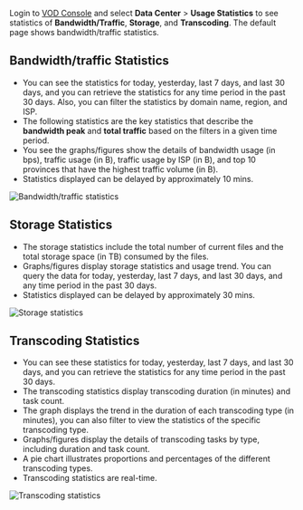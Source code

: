 Login to [VOD Console](https://console.cloud.tencent.com/video) and select **Data Center** > **Usage Statistics** to see statistics of **Bandwidth/Traffic**, **Storage**, and **Transcoding**. The default page shows bandwidth/traffic statistics.

## Bandwidth/traffic Statistics

- You can see the statistics for today, yesterday, last 7 days, and last 30 days, and you can retrieve the statistics for any time period in the past 30 days. Also, you can filter the statistics by domain name, region, and ISP.
- The following statistics are the key statistics that describe the **bandwidth peak** and **total traffic** based on the filters in a given time period.
- You see the graphs/figures show the details of bandwidth usage (in bps), traffic usage (in B), traffic usage by ISP (in B), and top 10 provinces that have the highest traffic volume (in B).
- Statistics displayed can be delayed by approximately 10 mins. 

![Bandwidth/traffic statistics](https://main.qcloudimg.com/raw/2530720b56598d00a006dbafdf0f24f6.png) 

## Storage Statistics

- The storage statistics include the total number of current files and the total storage space (in TB) consumed by the files.
- Graphs/figures display storage statistics and usage trend. You can query the data for today, yesterday, last 7 days, and last 30 days, and any time period in the past 30 days.
- Statistics displayed can be delayed by approximately 30 mins. 

![Storage statistics](https://main.qcloudimg.com/raw/954259c0e922bda858e1326adb512e0a.png)

## Transcoding Statistics

-  You can see these statistics for today, yesterday, last 7 days, and last 30 days, and you can retrieve the statistics for any time period in the past 30 days.
- The transcoding statistics display transcoding duration (in minutes) and task count.
- The graph displays the trend in the duration of each transcoding type (in minutes), you can also filter to view the statistics of the specific transcoding type.
- Graphs/figures display the details of transcoding tasks by type, including duration and task count.
- A pie chart illustrates proportions and percentages of the different transcoding types.
- Transcoding statistics are real-time.

![Transcoding statistics](https://main.qcloudimg.com/raw/a14f916bd1189b00554bb94658012f21.png)
